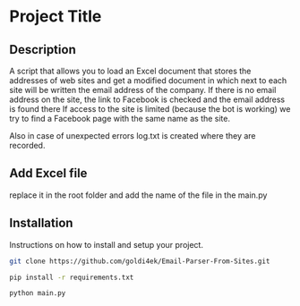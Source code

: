 # Project Title

## Description

A script that allows you to load an Excel document that stores the addresses of web sites and get a modified document in which next to each site will be written the email address of the company.
If there is no email address on the site, the link to Facebook is checked and the email address is found there
If access to the site is limited (because the bot is working) we try to find a Facebook page with the same name as the site.

Also in case of unexpected errors log.txt is created where they are recorded.

## Add Excel file

replace it in the root folder and add the name of the file in the main.py

## Installation

Instructions on how to install and setup your project.

```bash
git clone https://github.com/goldi4ek/Email-Parser-From-Sites.git

pip install -r requirements.txt

python main.py
```
